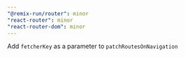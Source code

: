 ```yaml
---
"@remix-run/router": minor
"react-router": minor
"react-router-dom": minor
---
```


Add `fetcherKey` as a parameter to `patchRoutesOnNavigation`

